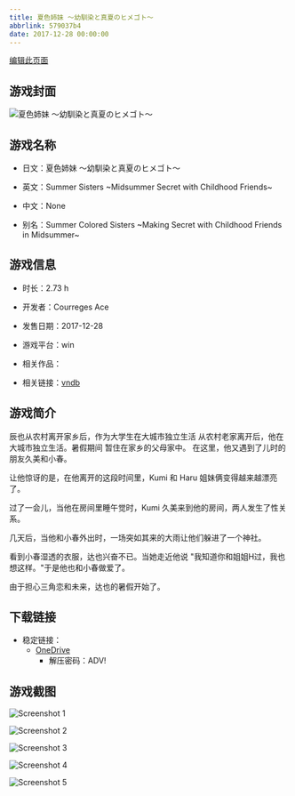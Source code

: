 ```yaml
---
title: 夏色姉妹 ～幼馴染と真夏のヒメゴト～
abbrlink: 579037b4
date: 2017-12-28 00:00:00
---
```

[编辑此页面](https://github.com/ACG-3/ADV3-source/blob/main/source/_posts/games/%E5%A4%8F%E8%89%B2%E5%A7%89%E5%A6%B9%20%EF%BD%9E%E5%B9%BC%E9%A6%B4%E6%9F%93%E3%81%A8%E7%9C%9F%E5%A4%8F%E3%81%AE%E3%83%92%E3%83%A1%E3%82%B4%E3%83%88%EF%BD%9E.md)

## 游戏封面

![夏色姉妹 ～幼馴染と真夏のヒメゴト～](https://pan.timero.xyz/onedrive/img_lib_001/%E5%A4%8F%E8%89%B2%E5%A7%89%E5%A6%B9%20%EF%BD%9E%E5%B9%BC%E9%A6%B4%E6%9F%93%E3%81%A8%E7%9C%9F%E5%A4%8F%E3%81%AE%E3%83%92%E3%83%A1%E3%82%B4%E3%83%88%EF%BD%9E_cover.avif)


## 游戏名称

- 日文：夏色姉妹 ～幼馴染と真夏のヒメゴト～
- 英文：Summer Sisters ~Midsummer Secret with Childhood Friends~
- 中文：None

- 别名：Summer Colored Sisters ~Making Secret with Childhood Friends in Midsummer~


## 游戏信息

- 时长：2.73 h
- 开发者：Courreges Ace
- 发售日期：2017-12-28
- 游戏平台：win
- 相关作品：

- 相关链接：[vndb](https://vndb.org/v22380)


## 游戏简介

辰也从农村离开家乡后，作为大学生在大城市独立生活
从农村老家离开后，他在大城市独立生活。暑假期间
暂住在家乡的父母家中。
在这里，他又遇到了儿时的朋友久美和小春。

让他惊讶的是，在他离开的这段时间里，Kumi 和 Haru 姐妹俩变得越来越漂亮了。

过了一会儿，当他在房间里睡午觉时，Kumi
久美来到他的房间，两人发生了性关系。

几天后，当他和小春外出时，一场突如其来的大雨让他们躲进了一个神社。

看到小春湿透的衣服，达也兴奋不已。当她走近他说
"我知道你和姐姐H过，我也想这样。"于是他也和小春做爱了。

由于担心三角恋和未来，达也的暑假开始了。




## 下载链接

- 稳定链接：
    - [OneDrive](https://pan.timero.xyz/onedrive/adv_lib_001/%E5%A4%8F%E8%89%B2%E5%A7%89%E5%A6%B9%20%EF%BD%9E%E5%B9%BC%E9%A6%B4%E6%9F%93%E3%81%A8%E7%9C%9F%E5%A4%8F%E3%81%AE%E3%83%92%E3%83%A1%E3%82%B4%E3%83%88%EF%BD%9E)
        - 解压密码：ADV!



## 游戏截图


![Screenshot 1](https://pan.timero.xyz/onedrive/img_lib_001/%E5%A4%8F%E8%89%B2%E5%A7%89%E5%A6%B9%20%EF%BD%9E%E5%B9%BC%E9%A6%B4%E6%9F%93%E3%81%A8%E7%9C%9F%E5%A4%8F%E3%81%AE%E3%83%92%E3%83%A1%E3%82%B4%E3%83%88%EF%BD%9E_Screenshot_1.avif)

![Screenshot 2](https://pan.timero.xyz/onedrive/img_lib_001/%E5%A4%8F%E8%89%B2%E5%A7%89%E5%A6%B9%20%EF%BD%9E%E5%B9%BC%E9%A6%B4%E6%9F%93%E3%81%A8%E7%9C%9F%E5%A4%8F%E3%81%AE%E3%83%92%E3%83%A1%E3%82%B4%E3%83%88%EF%BD%9E_Screenshot_2.avif)

![Screenshot 3](https://pan.timero.xyz/onedrive/img_lib_001/%E5%A4%8F%E8%89%B2%E5%A7%89%E5%A6%B9%20%EF%BD%9E%E5%B9%BC%E9%A6%B4%E6%9F%93%E3%81%A8%E7%9C%9F%E5%A4%8F%E3%81%AE%E3%83%92%E3%83%A1%E3%82%B4%E3%83%88%EF%BD%9E_Screenshot_3.avif)

![Screenshot 4](https://pan.timero.xyz/onedrive/img_lib_001/%E5%A4%8F%E8%89%B2%E5%A7%89%E5%A6%B9%20%EF%BD%9E%E5%B9%BC%E9%A6%B4%E6%9F%93%E3%81%A8%E7%9C%9F%E5%A4%8F%E3%81%AE%E3%83%92%E3%83%A1%E3%82%B4%E3%83%88%EF%BD%9E_Screenshot_4.avif)

![Screenshot 5](https://pan.timero.xyz/onedrive/img_lib_001/%E5%A4%8F%E8%89%B2%E5%A7%89%E5%A6%B9%20%EF%BD%9E%E5%B9%BC%E9%A6%B4%E6%9F%93%E3%81%A8%E7%9C%9F%E5%A4%8F%E3%81%AE%E3%83%92%E3%83%A1%E3%82%B4%E3%83%88%EF%BD%9E_Screenshot_5.avif)

